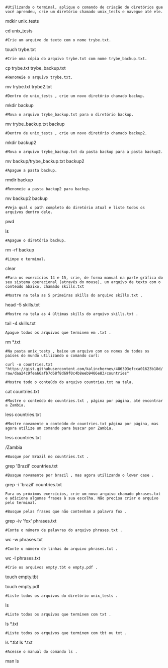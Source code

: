 `#Utilizando o terminal, aplique o comando de criação de diretórios que você aprendeu, crie um diretório chamado unix_tests e navegue até ele.`

mdkir unix_tests

cd unix_tests

`#Crie um arquivo de texto com o nome trybe.txt.`

touch trybe.txt

`#Crie uma cópia do arquivo trybe.txt com nome trybe_backup.txt.`

cp trybe.txt trybe_backup.txt

`#Renomeie o arquivo trybe.txt.`

mv trybe.txt trybe2.txt

`#Dentro de unix_tests , crie um novo diretório chamado backup.`

mkdir backup

`#Mova o arquivo trybe_backup.txt para o diretório backup.`

mv trybe_backup.txt backup

`#Dentro de unix_tests , crie um novo diretório chamado backup2.`

mkdir backup2

`#Mova o arquivo trybe_backup.txt da pasta backup para a pasta backup2.`

mv backup/trybe_backup.txt backup2

`#Apague a pasta backup.`

rmdir backup 

`#Renomeie a pasta backup2 para backup.`

mv backup2 backup

`#Veja qual o path completo do diretório atual e liste todos os arquivos dentro dele.`

pwd

ls

`#Apague o diretório backup.`

rm -rf backup

`#Limpe o terminal.`

clear

`#Para os exercícios 14 e 15, crie, de forma manual na parte gráfica do seu sistema operacional (através do mouse), um arquivo de texto com o conteúdo abaixo, chamado skills.txt`

`#Mostre na tela as 5 primeiras skills do arquivo skills.txt .`

head -5 skills.txt

`#Mostre na tela as 4 últimas skills do arquivo skills.txt .`

tail -4 skills.txt

`Apague todos os arquivos que terminem em .txt .`

rm *.txt

`#Na pasta unix_tests , baixe um arquivo com os nomes de todos os países do mundo utilizando o comando curl:`

`curl -o countries.txt "https://gist.githubusercontent.com/kalinchernev/486393efcca01623b18d/raw/daa24c9fea66afb7d68f8d69f0c4b8eeb9406e83/countries"`

`#Mostre todo o conteúdo do arquivo countries.txt na tela.`

cat countries.txt

`#Mostre o conteúdo de countries.txt , página por página, até encontrar a Zambia.`

less countries.txt

`#Mostre novamente o conteúdo de countries.txt página por página, mas agora utilize um comando para buscar por Zambia.`

less countries.txt

/Zambia

`#Busque por Brazil no countries.txt .`

grep 'Brazil' countries.txt

`#Busque novamente por brazil , mas agora utilizando o lower case .`

grep -i 'brazil' countries.txt

`Para os próximos exercícios, crie um novo arquivo chamado phrases.txt e adicione algumas frases à sua escolha. Não precisa criar o arquivo pelo terminal.`

`#Busque pelas frases que não contenham a palavra fox .`

grep -iv 'fox' phrases.txt

`#Conte o número de palavras do arquivo phrases.txt .`

wc -w phrases.txt

`#Conte o número de linhas do arquivo phrases.txt .`

wc -l phrases.txt

`#Crie os arquivos empty.tbt e empty.pdf .`

touch empty.tbt

touch empty.pdf

`#Liste todos os arquivos do diretório unix_tests .`

ls

`#Liste todos os arquivos que terminem com txt .`

ls *.txt

`#Liste todos os arquivos que terminem com tbt ou txt .`

ls *.tbt ls *.txt

`#Acesse o manual do comando ls .`

man ls



